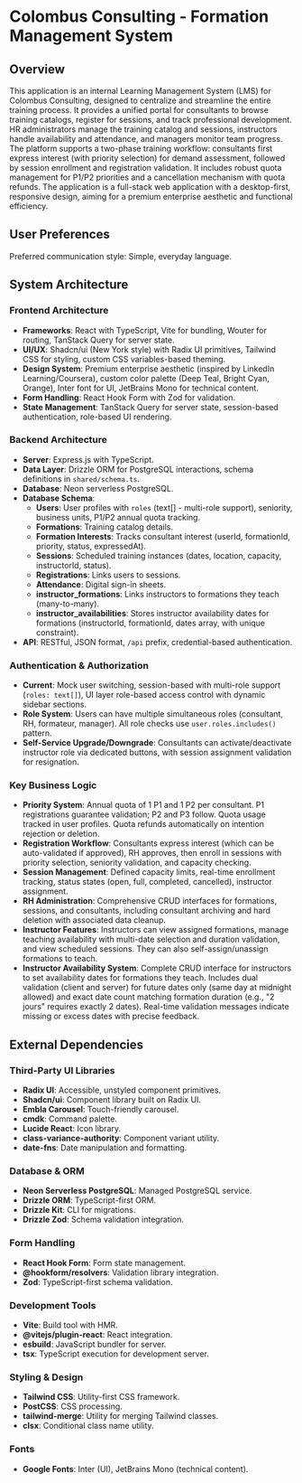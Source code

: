 # Colombus Consulting - Formation Management System

## Overview
This application is an internal Learning Management System (LMS) for Colombus Consulting, designed to centralize and streamline the entire training process. It provides a unified portal for consultants to browse training catalogs, register for sessions, and track professional development. HR administrators manage the training catalog and sessions, instructors handle availability and attendance, and managers monitor team progress. The platform supports a two-phase training workflow: consultants first express interest (with priority selection) for demand assessment, followed by session enrollment and registration validation. It includes robust quota management for P1/P2 priorities and a cancellation mechanism with quota refunds. The application is a full-stack web application with a desktop-first, responsive design, aiming for a premium enterprise aesthetic and functional efficiency.

## User Preferences
Preferred communication style: Simple, everyday language.

## System Architecture

### Frontend Architecture
- **Frameworks**: React with TypeScript, Vite for bundling, Wouter for routing, TanStack Query for server state.
- **UI/UX**: Shadcn/ui (New York style) with Radix UI primitives, Tailwind CSS for styling, custom CSS variables-based theming.
- **Design System**: Premium enterprise aesthetic (inspired by LinkedIn Learning/Coursera), custom color palette (Deep Teal, Bright Cyan, Orange), Inter font for UI, JetBrains Mono for technical content.
- **Form Handling**: React Hook Form with Zod for validation.
- **State Management**: TanStack Query for server state, session-based authentication, role-based UI rendering.

### Backend Architecture
- **Server**: Express.js with TypeScript.
- **Data Layer**: Drizzle ORM for PostgreSQL interactions, schema definitions in `shared/schema.ts`.
- **Database**: Neon serverless PostgreSQL.
- **Database Schema**:
    - **Users**: User profiles with `roles` (text[] - multi-role support), seniority, business units, P1/P2 annual quota tracking.
    - **Formations**: Training catalog details.
    - **Formation Interests**: Tracks consultant interest (userId, formationId, priority, status, expressedAt).
    - **Sessions**: Scheduled training instances (dates, location, capacity, instructorId, status).
    - **Registrations**: Links users to sessions.
    - **Attendance**: Digital sign-in sheets.
    - **instructor_formations**: Links instructors to formations they teach (many-to-many).
    - **instructor_availabilities**: Stores instructor availability dates for formations (instructorId, formationId, dates array, with unique constraint).
- **API**: RESTful, JSON format, `/api` prefix, credential-based authentication.

### Authentication & Authorization
- **Current**: Mock user switching, session-based with multi-role support (`roles: text[]`), UI layer role-based access control with dynamic sidebar sections.
- **Role System**: Users can have multiple simultaneous roles (consultant, RH, formateur, manager). All role checks use `user.roles.includes()` pattern.
- **Self-Service Upgrade/Downgrade**: Consultants can activate/deactivate instructor role via dedicated buttons, with session assignment validation for resignation.

### Key Business Logic
- **Priority System**: Annual quota of 1 P1 and 1 P2 per consultant. P1 registrations guarantee validation; P2 and P3 follow. Quota usage tracked in user profiles. Quota refunds automatically on intention rejection or deletion.
- **Registration Workflow**: Consultants express interest (which can be auto-validated if approved), RH approves, then enroll in sessions with priority selection, seniority validation, and capacity checking.
- **Session Management**: Defined capacity limits, real-time enrollment tracking, status states (open, full, completed, cancelled), instructor assignment.
- **RH Administration**: Comprehensive CRUD interfaces for formations, sessions, and consultants, including consultant archiving and hard deletion with associated data cleanup.
- **Instructor Features**: Instructors can view assigned formations, manage teaching availability with multi-date selection and duration validation, and view scheduled sessions. They can also self-assign/unassign formations to teach.
- **Instructor Availability System**: Complete CRUD interface for instructors to set availability dates for formations they teach. Includes dual validation (client and server) for future dates only (same day at midnight allowed) and exact date count matching formation duration (e.g., "2 jours" requires exactly 2 dates). Real-time validation messages indicate missing or excess dates with precise feedback.

## External Dependencies

### Third-Party UI Libraries
- **Radix UI**: Accessible, unstyled component primitives.
- **Shadcn/ui**: Component library built on Radix UI.
- **Embla Carousel**: Touch-friendly carousel.
- **cmdk**: Command palette.
- **Lucide React**: Icon library.
- **class-variance-authority**: Component variant utility.
- **date-fns**: Date manipulation and formatting.

### Database & ORM
- **Neon Serverless PostgreSQL**: Managed PostgreSQL service.
- **Drizzle ORM**: TypeScript-first ORM.
- **Drizzle Kit**: CLI for migrations.
- **Drizzle Zod**: Schema validation integration.

### Form Handling
- **React Hook Form**: Form state management.
- **@hookform/resolvers**: Validation library integration.
- **Zod**: TypeScript-first schema validation.

### Development Tools
- **Vite**: Build tool with HMR.
- **@vitejs/plugin-react**: React integration.
- **esbuild**: JavaScript bundler for server.
- **tsx**: TypeScript execution for development server.

### Styling & Design
- **Tailwind CSS**: Utility-first CSS framework.
- **PostCSS**: CSS processing.
- **tailwind-merge**: Utility for merging Tailwind classes.
- **clsx**: Conditional class name utility.

### Fonts
- **Google Fonts**: Inter (UI), JetBrains Mono (technical content).